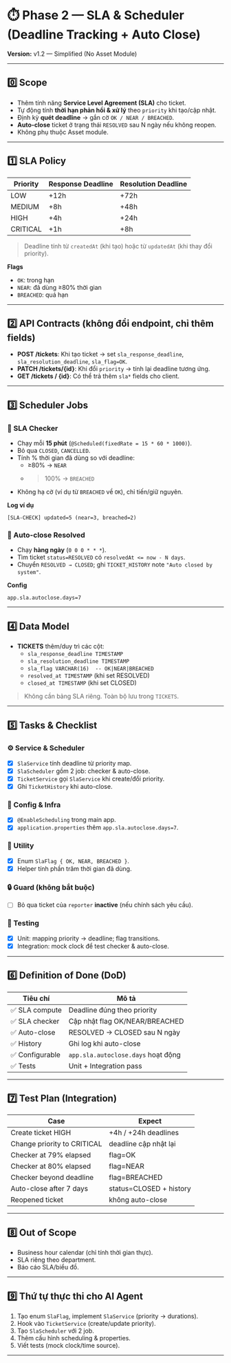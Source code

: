 # ⏱️ Phase 2 — SLA & Scheduler (Deadline Tracking + Auto Close)
**Version:** v1.2 — Simplified (No Asset Module)

---

## 0️⃣ Scope
- Thêm tính năng **Service Level Agreement (SLA)** cho ticket.
- Tự động tính **thời hạn phản hồi & xử lý** theo `priority` khi tạo/cập nhật.
- Định kỳ **quét deadline** → gắn cờ `OK / NEAR / BREACHED`.
- **Auto-close** ticket ở trạng thái `RESOLVED` sau N ngày nếu không reopen.
- Không phụ thuộc Asset module.

---

## 1️⃣ SLA Policy

| Priority | Response Deadline | Resolution Deadline |
|---------|-------------------|---------------------|
| LOW     | +12h              | +72h                |
| MEDIUM  | +8h               | +48h                |
| HIGH    | +4h               | +24h                |
| CRITICAL| +1h               | +8h                 |

> Deadline tính từ `createdAt` (khi tạo) hoặc từ `updatedAt` (khi thay đổi priority).

**Flags**
- `OK`: trong hạn
- `NEAR`: đã dùng ≥80% thời gian
- `BREACHED`: quá hạn

---

## 2️⃣ API Contracts (không đổi endpoint, chỉ thêm fields)
- **POST /tickets**: Khi tạo ticket → set `sla_response_deadline`, `sla_resolution_deadline`, `sla_flag=OK`.
- **PATCH /tickets/{id}**: Khi đổi `priority` → tính lại deadline tương ứng.
- **GET /tickets / {id}**: Có thể trả thêm `sla*` fields cho client.

---

## 3️⃣ Scheduler Jobs

### 🔸 SLA Checker
- Chạy mỗi **15 phút** (`@Scheduled(fixedRate = 15 * 60 * 1000)`).
- Bỏ qua `CLOSED`, `CANCELLED`.
- Tính % thời gian đã dùng so với deadline:
  - ≥80% → `NEAR`
  - >100% → `BREACHED`
- Không hạ cờ (ví dụ từ `BREACHED` về `OK`), chỉ tiến/giữ nguyên.

**Log ví dụ**
```
[SLA-CHECK] updated=5 (near=3, breached=2)
```

### 🔸 Auto-close Resolved
- Chạy **hàng ngày** (`0 0 0 * * *`).
- Tìm ticket `status=RESOLVED` có `resolvedAt <= now - N days`.
- Chuyển `RESOLVED → CLOSED`; ghi `TICKET_HISTORY` note `"Auto closed by system"`.

**Config**
```properties
app.sla.autoclose.days=7
```

---

## 4️⃣ Data Model
- **TICKETS** thêm/duy trì các cột:
  - `sla_response_deadline TIMESTAMP`
  - `sla_resolution_deadline TIMESTAMP`
  - `sla_flag VARCHAR(16)  -- OK|NEAR|BREACHED`
  - `resolved_at TIMESTAMP` (khi set RESOLVED)
  - `closed_at TIMESTAMP` (khi set CLOSED)

> Không cần bảng SLA riêng. Toàn bộ lưu trong `TICKETS`.

---

## 5️⃣ Tasks & Checklist

### ⚙️ Service & Scheduler
- [x] `SlaService` tính deadline từ priority map.
- [x] `SlaScheduler` gồm 2 job: checker & auto-close.
- [x] `TicketService` gọi `SlaService` khi create/đổi priority.
- [x] Ghi `TicketHistory` khi auto-close.

### 🧩 Config & Infra
- [x] `@EnableScheduling` trong main app.
- [x] `application.properties` thêm `app.sla.autoclose.days=7`.

### 🧠 Utility
- [x] Enum `SlaFlag { OK, NEAR, BREACHED }`.
- [x] Helper tính phần trăm thời gian đã dùng.

### 🔒 Guard (không bắt buộc)
- [ ] Bỏ qua ticket của `reporter` **inactive** (nếu chính sách yêu cầu).

### 🧪 Testing
- [x] Unit: mapping priority → deadline; flag transitions.
- [x] Integration: mock clock để test checker & auto-close.

---

## 6️⃣ Definition of Done (DoD)
| Tiêu chí | Mô tả |
|---------|------|
| ✅ SLA compute | Deadline đúng theo priority |
| ✅ SLA checker | Cập nhật flag OK/NEAR/BREACHED |
| ✅ Auto-close | RESOLVED → CLOSED sau N ngày |
| ✅ History | Ghi log khi auto-close |
| ✅ Configurable | `app.sla.autoclose.days` hoạt động |
| ✅ Tests | Unit + Integration pass |

---

## 7️⃣ Test Plan (Integration)

| Case | Expect |
|------|--------|
| Create ticket HIGH | +4h / +24h deadlines |
| Change priority to CRITICAL | deadline cập nhật lại |
| Checker at 79% elapsed | flag=OK |
| Checker at 80% elapsed | flag=NEAR |
| Checker beyond deadline | flag=BREACHED |
| Auto-close after 7 days | status=CLOSED + history |
| Reopened ticket | không auto-close |

---

## 8️⃣ Out of Scope
- Business hour calendar (chỉ tính thời gian thực).  
- SLA riêng theo department.  
- Báo cáo SLA/biểu đồ.

---

## 9️⃣ Thứ tự thực thi cho AI Agent
1. Tạo enum `SlaFlag`, implement `SlaService` (priority → durations).  
2. Hook vào `TicketService` (create/update priority).  
3. Tạo `SlaScheduler` với 2 job.  
4. Thêm cấu hình scheduling & properties.  
5. Viết tests (mock clock/time source).  

---
